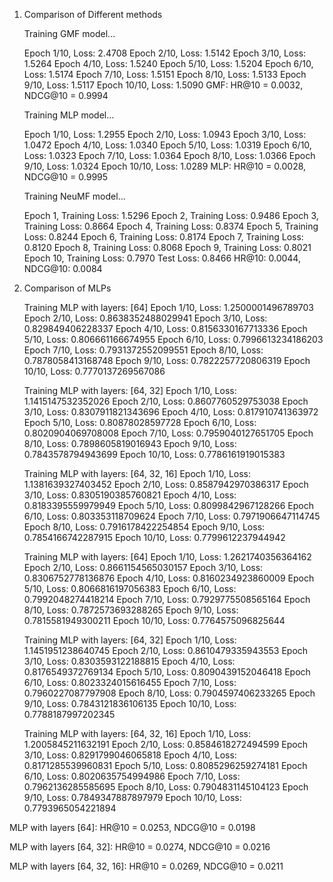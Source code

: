 1. Comparison of Different methods

    Training GMF model...

   Epoch 1/10, Loss: 2.4708
   Epoch 2/10, Loss: 1.5142
   Epoch 3/10, Loss: 1.5264
   Epoch 4/10, Loss: 1.5240
   Epoch 5/10, Loss: 1.5204
   Epoch 6/10, Loss: 1.5174
   Epoch 7/10, Loss: 1.5151
   Epoch 8/10, Loss: 1.5133
   Epoch 9/10, Loss: 1.5117
   Epoch 10/10, Loss: 1.5090
   GMF: HR@10 = 0.0032, NDCG@10 = 0.9994

   Training MLP model...

   Epoch 1/10, Loss: 1.2955
   Epoch 2/10, Loss: 1.0943
   Epoch 3/10, Loss: 1.0472
   Epoch 4/10, Loss: 1.0340
   Epoch 5/10, Loss: 1.0319
   Epoch 6/10, Loss: 1.0323
   Epoch 7/10, Loss: 1.0364
   Epoch 8/10, Loss: 1.0366
   Epoch 9/10, Loss: 1.0324
   Epoch 10/10, Loss: 1.0289
   MLP: HR@10 = 0.0028, NDCG@10 = 0.9995

   Training NeuMF model...

   Epoch 1, Training Loss: 1.5296
   Epoch 2, Training Loss: 0.9486
   Epoch 3, Training Loss: 0.8664
   Epoch 4, Training Loss: 0.8374
   Epoch 5, Training Loss: 0.8244
   Epoch 6, Training Loss: 0.8174
   Epoch 7, Training Loss: 0.8120
   Epoch 8, Training Loss: 0.8068
   Epoch 9, Training Loss: 0.8021
   Epoch 10, Training Loss: 0.7970
   Test Loss: 0.8466
   HR@10: 0.0044, NDCG@10: 0.0084





2. Comparison of MLPs

   Training MLP with layers: [64]
   Epoch 1/10, Loss: 1.2500001496789703
   Epoch 2/10, Loss: 0.8638352488029941
   Epoch 3/10, Loss: 0.829849406228337
   Epoch 4/10, Loss: 0.8156330167713336
   Epoch 5/10, Loss: 0.806661166674955
   Epoch 6/10, Loss: 0.7996613234186203
   Epoch 7/10, Loss: 0.7931372552099551
   Epoch 8/10, Loss: 0.7878058413168748
   Epoch 9/10, Loss: 0.7822257720806319
   Epoch 10/10, Loss: 0.7770137269567086
   

   Training MLP with layers: [64, 32]
   Epoch 1/10, Loss: 1.1415147532352026
   Epoch 2/10, Loss: 0.8607760529753038
   Epoch 3/10, Loss: 0.8307911821343696
   Epoch 4/10, Loss: 0.817910741363972
   Epoch 5/10, Loss: 0.80878028597728
   Epoch 6/10, Loss: 0.8020904069708008
   Epoch 7/10, Loss: 0.7959040127651705
   Epoch 8/10, Loss: 0.7898605819016943
   Epoch 9/10, Loss: 0.7843578794943699
   Epoch 10/10, Loss: 0.7786161919015383


   Training MLP with layers: [64, 32, 16]
   Epoch 1/10, Loss: 1.1381639327403452
   Epoch 2/10, Loss: 0.8587942970386317
   Epoch 3/10, Loss: 0.8305190385760821
   Epoch 4/10, Loss: 0.8183395559979949
   Epoch 5/10, Loss: 0.8099842967128266
   Epoch 6/10, Loss: 0.803353118709624
   Epoch 7/10, Loss: 0.7971906647114745
   Epoch 8/10, Loss: 0.7916178422254854
   Epoch 9/10, Loss: 0.7854166742287915
   Epoch 10/10, Loss: 0.7799612237944942
   

   Training MLP with layers: [64]
   Epoch 1/10, Loss: 1.2621740356364162
   Epoch 2/10, Loss: 0.8661154565030157
   Epoch 3/10, Loss: 0.8306752778136876
   Epoch 4/10, Loss: 0.8160234923860009
   Epoch 5/10, Loss: 0.8066816197056383
   Epoch 6/10, Loss: 0.7992048274418214
   Epoch 7/10, Loss: 0.7929775508565164
   Epoch 8/10, Loss: 0.7872573693288265
   Epoch 9/10, Loss: 0.7815581949300211
   Epoch 10/10, Loss: 0.7764575096825644


   Training MLP with layers: [64, 32]
   Epoch 1/10, Loss: 1.1451951238640745
   Epoch 2/10, Loss: 0.8610479335943553
   Epoch 3/10, Loss: 0.8303593122188815
   Epoch 4/10, Loss: 0.8176549372769134
   Epoch 5/10, Loss: 0.8090439152046418
   Epoch 6/10, Loss: 0.8023324015616455
   Epoch 7/10, Loss: 0.7960227087797908
   Epoch 8/10, Loss: 0.7904597406233265
   Epoch 9/10, Loss: 0.7843121836106135
   Epoch 10/10, Loss: 0.7788187997202345


   Training MLP with layers: [64, 32, 16]
   Epoch 1/10, Loss: 1.2005845211632191
   Epoch 2/10, Loss: 0.8584618272494599
   Epoch 3/10, Loss: 0.8291799046065818
   Epoch 4/10, Loss: 0.8171285539960831
   Epoch 5/10, Loss: 0.8085296259274181
   Epoch 6/10, Loss: 0.8020635754994986
   Epoch 7/10, Loss: 0.7962136285585695
   Epoch 8/10, Loss: 0.7904831145104123
   Epoch 9/10, Loss: 0.7849347887897979
   Epoch 10/10, Loss: 0.7793965054221894


MLP with layers [64]:
HR@10 = 0.0253, NDCG@10 = 0.0198

MLP with layers [64, 32]:
HR@10 = 0.0274, NDCG@10 = 0.0216

MLP with layers [64, 32, 16]:
HR@10 = 0.0269, NDCG@10 = 0.0211

